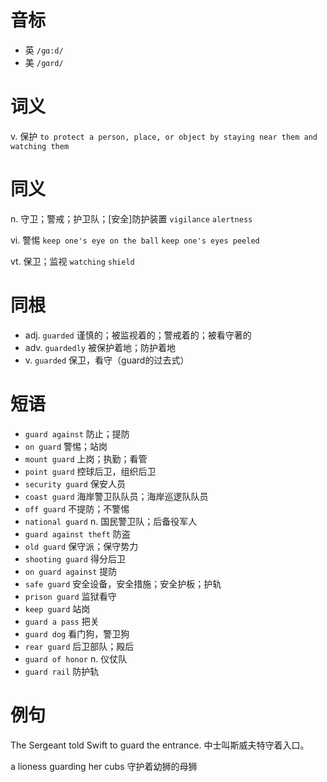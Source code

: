 # 音标

- 英 `/ɡɑ:d/`
- 美 `/ɡɑrd/`

# 词义

v. 保护
`to protect a person, place, or object by staying near them and watching them`

# 同义

n. 守卫；警戒；护卫队；[安全]防护装置
`vigilance` `alertness`

vi. 警惕
`keep one's eye on the ball` `keep one's eyes peeled`

vt. 保卫；监视
`watching` `shield`

# 同根

- adj. `guarded` 谨慎的；被监视着的；警戒着的；被看守著的
- adv. `guardedly` 被保护着地；防护着地
- v. `guarded` 保卫，看守（guard的过去式）

# 短语

- `guard against` 防止；提防
- `on guard` 警惕；站岗
- `mount guard` 上岗；执勤；看管
- `point guard` 控球后卫，组织后卫
- `security guard` 保安人员
- `coast guard` 海岸警卫队队员；海岸巡逻队队员
- `off guard` 不提防；不警惕
- `national guard` n. 国民警卫队；后备役军人
- `guard against theft` 防盗
- `old guard` 保守派；保守势力
- `shooting guard` 得分后卫
- `on guard against` 提防
- `safe guard` 安全设备，安全措施；安全护板；护轨
- `prison guard` 监狱看守
- `keep guard` 站岗
- `guard a pass` 把关
- `guard dog` 看门狗，警卫狗
- `rear guard` 后卫部队；殿后
- `guard of honor` n. 仪仗队
- `guard rail` 防护轨

# 例句

The Sergeant told Swift to guard the entrance.
中士叫斯威夫特守着入口。

a lioness guarding her cubs
守护着幼狮的母狮


